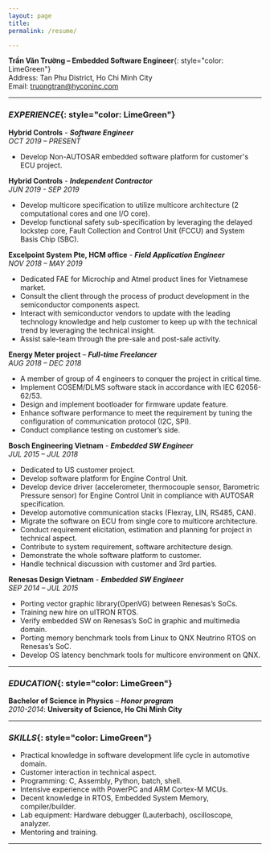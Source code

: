 ```yaml
---
layout: page
title: 
permalink: /resume/

---
```


**Trần Văn Trường – Embedded Software Engineer**{: style="color: LimeGreen"}<br/>
Address: Tan Phu District, Ho Chi Minh City<br/>
Email: [truongtran@hyconinc.com](mailto:truongtran@hyconinc)<br/>

***
### *EXPERIENCE*{: style="color: LimeGreen"}<br/>
**Hybrid Controls** - ***Software Engineer***<br/>
*OCT 2019 – PRESENT*
* Develop Non-AUTOSAR embedded software platform for customer's ECU project.

**Hybrid Controls** - ***Independent Contractor***<br/>
*JUN 2019 - SEP 2019*

* Develop multicore specification to utilize multicore architecture (2 computational cores and one I/O core).
* Develop functional safety sub-specification by leveraging the delayed lockstep core, Fault Collection and Control Unit (FCCU) and System Basis Chip (SBC).

**Excelpoint System Pte, HCM office** - ***Field Application Engineer***<br/>
*NOV 2018 – MAY 2019*
* Dedicated FAE for Microchip and Atmel product lines for Vietnamese market.
* Consult the client through the process of product development in the semiconductor components aspect.
* Interact with semiconductor vendors to update with the leading technology knowledge and help customer to keep up with the technical trend by leveraging the technical insight.
* Assist sale-team through the pre-sale and post-sale activity.

**Energy Meter project** – ***Full-time Freelancer***<br/>
*AUG 2018 – DEC 2018*
* A member of group of 4 engineers to conquer the project in critical time.
* Implement COSEM/DLMS software stack in accordance with IEC 62056-62/53.
* Design and implement bootloader for firmware update feature.
* Enhance software performance to meet the requirement by tuning the configuration of communication protocol (I2C, SPI).
* Conduct compliance testing on customer’s side.

**Bosch Engineering Vietnam** - ***Embedded SW Engineer***<br/>
*JUL 2015 – JUL 2018*
* Dedicated to US customer project.
* Develop software platform for Engine Control Unit.
* Develop device driver (accelerometer, thermocouple sensor, Barometric Pressure sensor) for Engine Control Unit in compliance with AUTOSAR specification.
* Develop automotive communication stacks (Flexray, LIN, RS485, CAN).
* Migrate the software on ECU from single core to multicore architecture.
* Conduct requirement elicitation, estimation and planning for project in technical aspect.
* Contribute to system requirement, software architecture design.
* Demonstrate the whole software platform to customer.
* Handle technical discussion with customer and 3rd parties.

**Renesas Design Vietnam** - ***Embedded SW Engineer***<br/>
*SEP 2014 – JUL 2015*
* Porting vector graphic library(OpenVG) between Renesas’s SoCs.
* Training new hire on uITRON RTOS.
* Verify embedded SW on Renesas’s SoC in graphic and multimedia domain.
* Porting memory benchmark tools from Linux to QNX Neutrino RTOS on Renesas’s SoC.
* Develop OS latency benchmark tools for multicore environment on QNX.

***

### *EDUCATION*{: style="color: LimeGreen"}<br/>
**Bachelor of Science in Physics** – ***Honor program***<br/>
*2010-2014*: **University of Science, Ho Chi Minh City**

***

### *SKILLS*{: style="color: LimeGreen"}<br/>

* Practical knowledge in software development life cycle in automotive domain.
* Customer interaction in technical aspect.
* Programming: C, Assembly, Python, batch, shell.
* Intensive experience with PowerPC and ARM Cortex-M MCUs.
* Decent knowledge in RTOS, Embedded System Memory, compiler/builder.
* Lab equipment: Hardware debugger (Lauterbach), oscilloscope, analyzer.
* Mentoring and training.

***